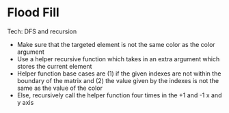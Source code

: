 # Flood Fill

Tech: DFS and recursion

- Make sure that the targeted element is not the same color as the color argument
- Use a helper recursive function which takes in an extra argument which stores the current element
- Helper function base cases are (1) if the given indexes are not within the boundary of the matrix and (2) the value given by the indexes is not the same as the value of the color
- Else, recursively call the helper function four times in the +1 and -1 x and y axis
